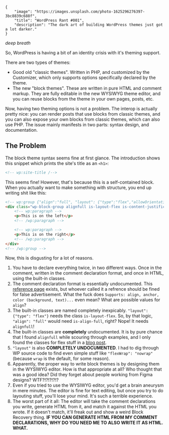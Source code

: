 ```
{
    "image": "https://images.unsplash.com/photo-1625296276397-3bc8839c688f",
    "title": "WordPress Rant #001",
    "description": "The dark art of building WordPress themes just got a lot darker."
}
```

*deep breath*

So, WordPress is having a bit of an identity crisis with it's theming support.

There are two types of themes: 
 * Good old "classic themes". Written in PHP, and customized by the Customizer, which only supports options specifically declared by the theme.
 * The new "block themes". These are written in pure HTML and comment markup. They are fully editable in the new WYSIWYG theme editor, and you can reuse blocks from the theme in your own pages, posts, etc.

Now, having two theming options is not a problem. The interop is actually pretty nice: you can render posts that use blocks from classic themes, and you can also expose your own blocks from classic themes, which can also use PHP. The issue mainly manifests in two parts: syntax design, and documentation.

## The Problem

The block theme syntax seems fine at first glance. The introduction shows this snippet which prints the site's title as an `<h1>`:

```html
<!-- wp:site-title /-->
```

This seems fine! However, that's because this is a self-contained block. When you actually want to make something with structure, you end up writing shit like this:

```html
<!-- wp:group {"align":"full", "layout": {"type":"flex","allowOrientation":false,"justifyContent":"space-between"}, "className": "my-class"} -->
<div class="wp-block-group alignfull is-layout-flex is-content-justification-space-between my-class">
    <!-- wp:paragraph -->
    <p>This is on the left</p>
    <!-- /wp:paragraph -->

    <!-- wp:paragraph -->
    <p>This is on the right</p>
    <!-- /wp:paragraph -->
</div>
<!-- /wp:group -->
```

Now, this is disgusting for a lot of reasons.

 1. You have to declare everything twice, in two different ways. Once in the comment, written in the comment declaration format, and once in HTML, using the built-in classes.
 2. The comment declaration format is essentially undocumented. This [reference page](https://developer.wordpress.org/block-editor/reference-guides/core-blocks/) exists, but whoever called it a refrence should be fined for false advertisement. What the fuck does `Supports: align, anchor, color (background, text)...` even mean? What are possible values for `align`?
 3. The built-in classes are named completely inexpicably. `"layout": {"type": "flex"}` needs the class `is-layout-flex`. So, by that logic, `"align": "full"` would need `is-align-full`, right? Nope! It needs `alignfull`!
 4. The built-in classes are **completely** undocumented. It is by pure chance that I found `alignfull` while scouring through examples, and I only found the classes for flex stuff in a [blog post](https://developer.wordpress.org/news/2023/01/a-walk-through-of-layout-classes-in-wordpress-6-1/).
 5. `"layout"` is also **COMPLETELY UNDOCUMENTED**. I had to dig through WP source code to find even simple stuff like `"flexWrap": "nowrap"` (because `wrap` is the default, for some reason).
 6. Apparently, the proper way to write block themes is by designing them in the WYSIWYG editor. How is that appropriate at all? Who thought that was a good idea? Did they forget about people working from Figma designs? WTF?!?!?!?!?
 7. Even if you tried to use the WYSIWYG editor, you'd get a brain aneurysm in mere minutes. The editor is fine for text editing, but once you try to do layouting stuff, you'll lose your mind. It's such a terrible experience.
 8. The worst part of it all: The editor will take the comment declarations you write, generate HTML from it, and match it against the HTML you wrote. If it doesn't match, it'll freak out and show a weird Block Recovery thing. **IF YOU CAN GENERATE HTML FROM MY COMMENT DECLARATIONS, WHY DO YOU NEED ME TO ALSO WRITE IT AS HTML. WHAT.**